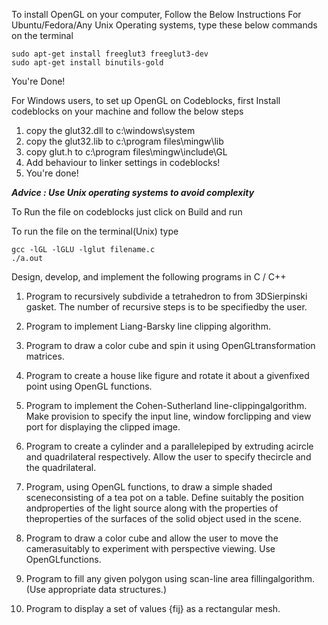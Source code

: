 To install OpenGL on your computer, Follow the Below Instructions
For Ubuntu/Fedora/Any Unix Operating systems, type these below commands on the terminal

    sudo apt-get install freeglut3 freeglut3-dev
    sudo apt-get install binutils-gold
You're Done!

For Windows users, to set up OpenGL on Codeblocks, first Install codeblocks on your machine and follow the below steps

1. copy the glut32.dll to c:\windows\system
2. copy the glut32.lib to c:\\program files\mingw\lib
3. copy glut.h to c:\program files\mingw\include\GL
4. Add behaviour to linker settings in codeblocks!
5. You're done!

***Advice : Use Unix operating systems to avoid complexity***


To Run the file on codeblocks just click on Build and run


To run the file on the terminal(Unix) type

    gcc -lGL -lGLU -lglut filename.c
    ./a.out


Design, develop, and implement the following programs in C / C++

1. Program to recursively subdivide a tetrahedron to from 3DSierpinski gasket. The number of recursive steps is to be specifiedby the user.

2. Program to implement Liang-Barsky line clipping algorithm.

3. Program to draw a color cube and spin it using OpenGLtransformation matrices.

4. Program to create a house like figure and rotate it about a givenfixed point using OpenGL functions.

5. Program to implement the Cohen-Sutherland line-clippingalgorithm. Make provision to specify the input line, window forclipping and view port for displaying the clipped image.

6. Program to create a cylinder and a parallelepiped by extruding acircle and quadrilateral respectively. Allow the user to specify thecircle and the quadrilateral.

7. Program, using OpenGL functions, to draw a simple shaded sceneconsisting of a tea pot on a table. Define suitably the position andproperties of the light source along with the properties of theproperties of the surfaces of the solid object used in the scene.

8. Program to draw a color cube and allow the user to move the camerasuitably to experiment with perspective viewing. Use OpenGLfunctions.

9. Program to fill any given polygon using scan-line area fillingalgorithm. (Use appropriate data structures.)

10. Program to display a set of values {fij} as a rectangular mesh.
